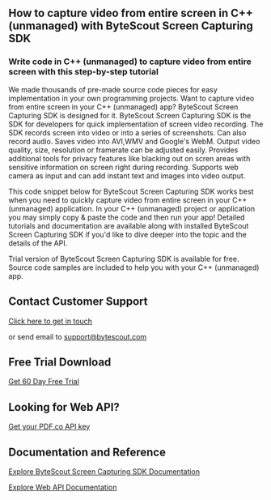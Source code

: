 ## How to capture video from entire screen in C++ (unmanaged) with ByteScout Screen Capturing SDK

### Write code in C++ (unmanaged) to capture video from entire screen with this step-by-step tutorial

We made thousands of pre-made source code pieces for easy implementation in your own programming projects. Want to capture video from entire screen in your C++ (unmanaged) app? ByteScout Screen Capturing SDK is designed for it. ByteScout Screen Capturing SDK is the SDK for developers for quick implementation of screen video recording. The SDK records screen into video or into a series of screenshots. Can also record audio. Saves video into AVI,WMV and Google's WebM. Output video quality, size, resolution or framerate can be adjusted easily. Provides additional tools for privacy features like blacking out on scren areas with sensitive information on screen right during recording. Supports web camera as input and can add instant text and images into video output.

This code snippet below for ByteScout Screen Capturing SDK works best when you need to quickly capture video from entire screen in your C++ (unmanaged) application. In your C++ (unmanaged) project or application you may simply copy & paste the code and then run your app! Detailed tutorials and documentation are available along with installed ByteScout Screen Capturing SDK if you'd like to dive deeper into the topic and the details of the API.

Trial version of ByteScout Screen Capturing SDK is available for free. Source code samples are included to help you with your C++ (unmanaged) app.

## Contact Customer Support

[Click here to get in touch](https://bytescout.zendesk.com/hc/en-us/requests/new?subject=ByteScout%20Screen%20Capturing%20SDK%20Question)

or send email to [support@bytescout.com](mailto:support@bytescout.com?subject=ByteScout%20Screen%20Capturing%20SDK%20Question) 

## Free Trial Download

[Get 60 Day Free Trial](https://bytescout.com/download/web-installer?utm_source=github-readme)

## Looking for Web API? 

[Get your PDF.co API key](https://pdf.co/documentation/api?utm_source=github-readme)

## Documentation and Reference

[Explore ByteScout Screen Capturing SDK Documentation](https://bytescout.com/documentation/index.html?utm_source=github-readme)

[Explore Web API Documentation](https://pdf.co/documentation/api?utm_source=github-readme)